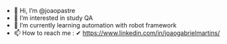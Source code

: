 - 👋 Hi, I’m @joaopastre
- 👀 I’m interested in study QA
- 🌱 I’m currently learning automation with robot framework
- 📫 How to reach me :
✔ https://www.linkedin.com/in/joaogabrielmartins/
<!---
joaopastre/joaopastre is a ✨ special ✨ repository because its `README.md` (this file) appears on your GitHub profile.
You can click the Preview link to take a look at your changes.

--->
